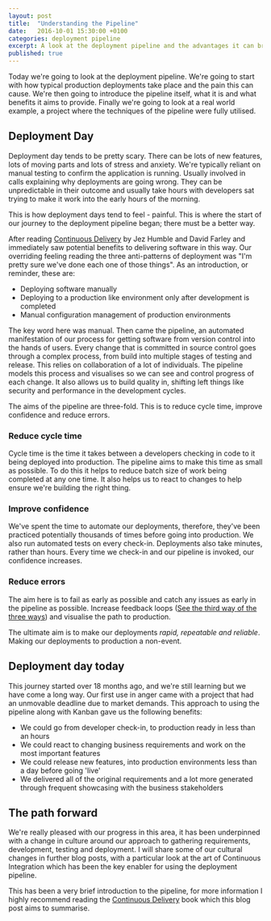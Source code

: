 ```yaml
---
layout: post
title:  "Understanding the Pipeline"
date:   2016-10-01 15:30:00 +0100
categories: deployment pipeline
excerpt: A look at the deployment pipeline and the advantages it can bring
published: true
---
```


Today we're going to look at the deployment pipeline. We're going to start with how typical production deployments take place and the pain this can cause. We're then going to introduce the pipeline itself, what it is and what benefits it aims to provide. Finally we're going to look at a real world example, a project where the techniques of the pipeline were fully utilised.

## Deployment Day ##

Deployment day tends to be pretty scary. There can be lots of new features, lots of moving parts and lots of stress and anxiety. We're typically reliant on manual testing to confirm the application is running. Usually involved in calls explaining why deployments are going wrong. They can be unpredictable in their outcome and usually take hours with developers sat trying to make it work into the early hours of the morning.

This is how deployment days tend to feel - painful. This is where the start of our journey to the deployment pipeline began; there must be a better way.

After reading [Continuous Delivery](https://www.amazon.co.uk/Continuous-Delivery-Deployment-Automation-Addison-Wesley/dp/0321601912) by Jez Humble and David Farley and immediately saw potential benefits to delivering software in this way. Our overriding feeling reading the three anti-patterns of deployment was "I'm pretty sure we've done each one of those things". As an introduction, or reminder, these are:

* Deploying software manually
* Deploying to a production like environment only after development is completed
* Manual configuration management of production environments

The key word here was manual. Then came the pipeline, an automated manifestation of our process for getting software from version control into the hands of users. Every change that is committed in source control goes through a complex process, from build into multiple stages of testing and release. This relies on collaboration of a lot of individuals. The pipeline models this process and visualises so we can see and control progress of each change. It also allows us to build quality in, shifting left things like security and performance in the development cycles.

The aims of the pipeline are three-fold. This is to reduce cycle time, improve confidence and reduce errors. 

### Reduce cycle time

Cycle time is the time it takes between a developers checking in code to it being deployed into production. The pipeline aims to make this time as small as possible. To do this it helps to reduce batch size of work being completed at any one time. It also helps us to react to changes to help ensure we're building the right thing.

### Improve confidence

We've spent the time to automate our deployments, therefore, they've been practiced potentially thousands of times before going into production. We also run automated tests on every check-in. Deployments also take minutes, rather than hours. Every time we check-in and our pipeline is invoked, our confidence increases.

### Reduce errors

The aim here is to fail as early as possible and catch any issues as early in the pipeline as possible. Increase feedback loops ([See the third way of the three ways](http://itrevolution.com/the-three-ways-principles-underpinning-devops/)) and visualise the path to production.

The ultimate aim is to make our deployments *rapid, repeatable and reliable*. Making our deployments to production a non-event.

## Deployment day today

This journey started over 18 months ago, and we're still learning but we have come a long way. Our first use in anger came with a project that had an unmovable deadline due to market demands. This approach to using the pipeline along with Kanban gave us the following benefits:

* We could go from developer check-in, to production ready in less than an hours
* We could react to changing business requirements and work on the most important features
* We could release new features, into production environments less than a day before going 'live'
* We delivered all of the original requirements and a lot more generated through frequent showcasing with the business stakeholders

## The path forward

We're really pleased with our progress in this area, it has been underpinned with a change in culture around our approach to gathering requirements, development, testing and deployment. I will share some of our cultural changes in further blog posts, with a particular look at the art of Continuous Integration which has been the key enabler for using the deployment pipeline.

This has been a very brief introduction to the pipeline, for more information I highly recommend reading the [Continuous Delivery](https://www.amazon.co.uk/Continuous-Delivery-Deployment-Automation-Addison-Wesley/dp/0321601912) book which this blog post aims to summarise.